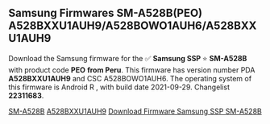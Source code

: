 <h2>Samsung Firmwares SM-A528B(PEO) A528BXXU1AUH9/A528BOWO1AUH6/A528BXXU1AUH9</h2>
Download the Samsung firmware for the ✅ <strong>Samsung SSP </strong> ⭐ <strong>SM-A528B</strong> with product code <strong>PEO</strong> <strong> from Peru</strong>. This firmware has version number PDA <strong>A528BXXU1AUH9</strong> and CSC A528BOWO1AUH6. The operating system of this firmware is Android R , with build date 2021-09-29. Changelist <strong>22311683</strong>.


[SM-A528B](https://samfirm.shop/samsung/model/SM-A528B)
[A528BXXU1AUH9](https://samfirm.shop/samsung/pda/A528BXXU1AUH9)
[Download Firmware Samsung SSP SM-A528B](https://samfirm.shop/samsung/firmware/460720)
